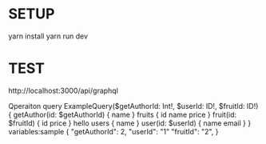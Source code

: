 
# SETUP

yarn install
yarn run dev

# TEST
http://localhost:3000/api/graphql

Qperaiton
query ExampleQuery($getAuthorId: Int!, $userId: ID!, $fruitId: ID!) {
  getAuthor(id: $getAuthorId) {
    name
  }
  fruits {
    id
    name
    price
  }
  fruit(id: $fruitId) {
    id
    price
  }
  hello
  users {
    name
  }
  user(id: $userId) {
    name
    email
  }
}
variables:sample
{
"getAuthorId": 2,
"userId": "1"
"fruitId": "2",
}